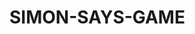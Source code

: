# SIMON-SAYS-GAME









[](https://dashboard.render.com/static/srv-cpctmon79t8c73edk18g/deploys/dep-cpctmov79t8c73edk1jg)
